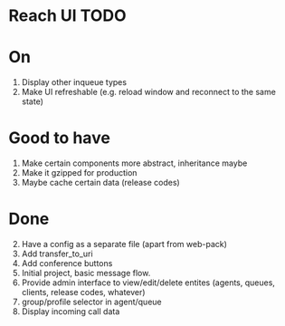 # Reach UI TODO

# On

1. Display other inqueue types
4. Make UI refreshable (e.g. reload window and reconnect to the same state)

# Good to have

1. Make certain components more abstract, inheritance maybe
3. Make it gzipped for production
4. Maybe cache certain data (release codes)

# Done

2. Have a config as a separate file (apart from web-pack)
2. Add transfer_to_uri
3. Add conference buttons
1. Initial project, basic message flow.
2. Provide admin interface to view/edit/delete entites (agents, queues, clients, release codes, whatever)
3. group/profile selector in agent/queue
4. Display incoming call data
